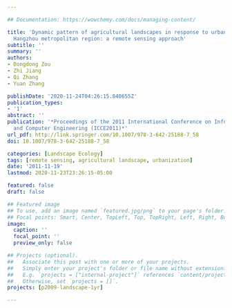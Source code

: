 ```yaml
---

## Documentation: https://wowchemy.com/docs/managing-content/

title: 'Dynamic pattern of agricultural landscapes in response to urbanization across
  Hangzhou metropolitan region: a remote sensing approach'
subtitle: ''
summary: ''
authors:
- Dongdong Zou
- Zhi Jiang
- Qi Zhang
- Yuan Zhang

publishDate: '2020-11-24T04:26:15.840655Z'
publication_types:
- '1'
abstract: ''
publication: '*Proceedings of the 2011 International Conference on Informatics, Cybernetics,
  and Computer Engineering (ICCE2011)*'
url_pdf: http://link.springer.com/10.1007/978-3-642-25188-7_58
doi: 10.1007/978-3-642-25188-7_58

categories: [Landscape Ecology]
tags: [remote sensing, agricultural landscape, urbanization]
date: '2011-11-19'
lastmod: 2020-11-23T23:26:15-05:00

featured: false
draft: false

## Featured image
## To use, add an image named `featured.jpg/png` to your page's folder.
## Focal points: Smart, Center, TopLeft, Top, TopRight, Left, Right, BottomLeft, Bottom, BottomRight.
image:
  caption: ''
  focal_point: ''
  preview_only: false

## Projects (optional).
##   Associate this post with one or more of your projects.
##   Simply enter your project's folder or file name without extension.
##   E.g. `projects = ["internal-project"]` references `content/project/deep-learning/index.md`.
##   Otherwise, set `projects = []`.
projects: [p2009-landscape-1yr]

---
```

